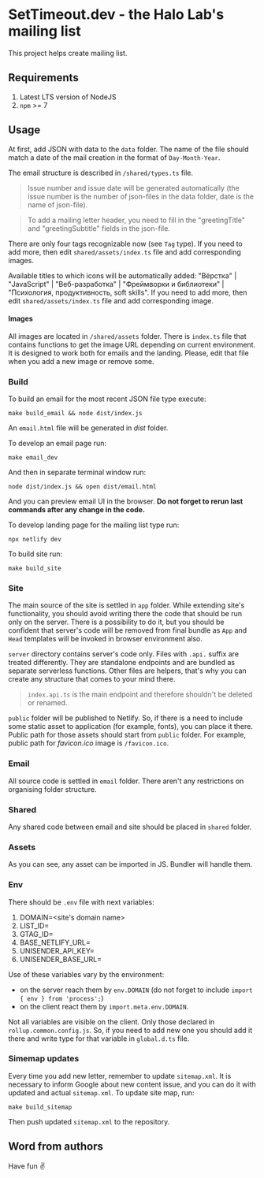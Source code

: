 # SetTimeout.dev - the Halo Lab's mailing list

This project helps create mailing list.

## Requirements

1. Latest LTS version of NodeJS
2. `npm` >= 7

## Usage

At first, add JSON with data to the `data` folder. The name of the file should match a date of the mail creation in the
format of `Day-Month-Year`.

The email structure is described in `/shared/types.ts` file.

> Issue number and issue date will be generated automatically (the issue number is the number of json-files in the
> data folder, date is the name of json-file).

> To add a mailing letter header, you need to fill in the "greetingTitle" and "greetingSubtitle" fields in the
> json-file.

There are only four tags recognizable now (see `Tag` type). If you need to add more, then edit `shared/assets/index.ts`
file and add corresponding images.

Available titles to which icons will be automatically added: "Вёрстка" | "JavaScript" | "Веб-разработка" | "Фреймворки
и библиотеки" | "Психология, продуктивность, soft skills". If you need to add more, then edit `shared/assets/index.ts`
file and add corresponding image.

#### Images

All images are located in `/shared/assets` folder. There is `index.ts` file that contains functions to get the image URL
depending on current environment. It is designed to work both for emails and the landing. Please, edit that file when
you add a new image or remove some.

### Build

To build an email for the most recent JSON file type execute:

```shell
make build_email && node dist/index.js
```

An `email.html` file will be generated in _dist_ folder.

To develop an email page run:

```shell
make email_dev
```

And then in separate terminal window run:

```shell
node dist/index.js && open dist/email.html
```

And you can preview email UI in the browser. **Do not forget to rerun last commands after any change in the code.**

To develop landing page for the mailing list type run:

```shell
npx netlify dev
```

To build site run:

```shell
make build_site
```

### Site

The main source of the site is settled in `app` folder. While extending site's functionality, you should avoid writing
there the code that should be run only on the server. There is a possibility to do it, but you should be confident that
server's code will be removed from final bundle as `App` and `Head` templates will be invoked in browser environment also.

`server` directory contains server's code only. Files with `.api.` suffix are treated differently. They are standalone
endpoints and are bundled as separate serverless functions. Other files are helpers, that's why you can create any structure
that comes to your mind there.

> `index.api.ts` is the main endpoint and therefore shouldn't be deleted or renamed.

`public` folder will be published to Netlify. So, if there is a need to include some static asset to application (for
example, fonts), you can place it there. Public path for those assets should start from `public` folder. For example,
public path for _favicon.ico_ image is `/favicon.ico`.

### Email

All source code is settled in `email` folder. There aren't any restrictions on organising folder structure.

### Shared

Any shared code between email and site should be placed in `shared` folder.

### Assets

As you can see, any asset can be imported in JS. Bundler will handle them.

### Env

There should be `.env` file with next variables:

1. DOMAIN=<site's domain name>
2. LIST_ID=<value>
3. GTAG_ID=<value>
4. BASE_NETLIFY_URL=<value>
5. UNISENDER_API_KEY=<value>
6. UNISENDER_BASE_URL=<value>

Use of these variables vary by the environment:

- on the server reach them by `env.DOMAIN` (do not forget to include `import { env } from 'process';`)
- on the client react them by `import.meta.env.DOMAIN`.

Not all variables are visible on the client. Only those declared in `rollup.common.config.js`. So, if you need to
add new one you should add it there and write type for that variable in `global.d.ts` file.

### Simemap updates

Every time you add new letter, remember to update `sitemap.xml`. It is necessary to inform Google about new content issue, and you can do it with updated and actual `sitemap.xml`. To update site map, run:

```
make build_sitemap
```
Then push updated `sitemap.xml` to the repository.


## Word from authors

Have fun ✌️
